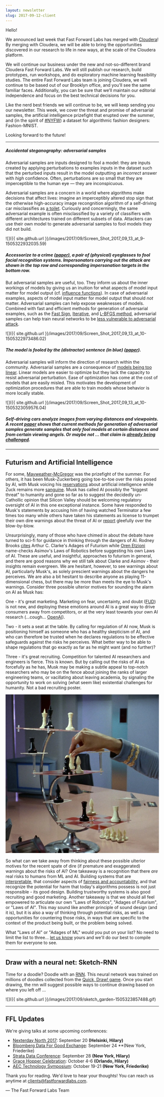 ```yaml
---
layout: newsletter
slug: 2017-09-12-client
---
```


Hello!

We announced last week that Fast Forward Labs has merged with [Cloudera](http://blog.fastforwardlabs.com/2017/09/07/to-the-future.html)! By merging with Cloudera, we will be able to bring the opportunities discovered in our research to life in new ways, at the scale of the Cloudera platform.

We will continue our business under the new and not-so-different brand Cloudera Fast Forward Labs. We will still publish our research, build prototypes, run workshops, and do exploratory machine learning feasibility studies. The entire Fast Forward Labs team is joining Cloudera, we will continue to be based out of our Brooklyn office, and you’ll see the same familiar faces. Additionally, you can be sure that we’ll maintain our editorial independence and focus on the best technical decisions for you.

Like the nerd best friends we will continue to be, we will keep sending you our newsletter. This week, we cover the threat and promise of adversarial samples, the artificial intelligence prizefight that erupted over the summer, and (in the spirit of [#NYFW](https://twitter.com/search?q=%23NYFW&src=typd)) a dataset for algorithmic fashion designers: Fashion-MNIST.

Looking forward to the future!

---

##### Accidental steganography: adversarial samples

Adversarial samples are inputs designed to fool a model: they are inputs created by applying perturbations to examples inputs in the dataset such that the perturbed inputs result in the model outputting an *incorrect* answer with *high* confidence. Often, perturbations are so small that they are imperceptible to the human eye — they are inconspicuous.

Adversarial samples are a concern in a world where algorithms make decisions that affect lives: imagine an imperceptibly altered stop sign that the otherwise high-accuracy image recongnition algorithm of a self-driving car misclassifies as [a toilet](https://arxiv.org/abs/1707.03501). Curiously and concerningly, the same adversarial example is often misclassified by a variety of classifiers with different architectures trained on different subsets of data. Attackers can use their own model to generate adversarial samples to fool models they did not build.

![]({{ site.github.url }}/images/2017/09/Screen_Shot_2017_09_13_at_9-1505322932035.59)

##### Accessorize to a crime ([paper](http://dl.acm.org/citation.cfm?doid=2976749.2978392)), a pair of (physical) eyeglasses to fool facial recognition systems. Impersonators carrying out the attack are shown in the top row and corresponding impersonation targets in the bottom row. 

But adversarial samples are useful, too. They inform us about the inner workings of models by giving us an inuition for what aspects of model input matter for model output (cf. [influence functions](http://proceedings.mlr.press/v70/koh17a.html)). In case of adversarial examples, aspects of model input matter for model output that should *not* matter. Adversarial samples can help expose weaknesses of models. Combined with fast and efficient methods for generation of adversarial examples, such as the [Fast Sign](https://arxiv.org/abs/1412.6572), [Iterative](https://arxiv.org/abs/1607.02533), and [L-BFGS method](https://arxiv.org/abs/1312.6199), adversarial samples can help train neural networks to be [less vulnerable to adversarial attack](https://arxiv.org/abs/1412.6572). 

![]({{ site.github.url }}/images/2017/09/Screen_Shot_2017_09_13_at_10-1505322973486.02)

##### The model is fooled by the (distractor) sentence (in blue) ([paper](https://arxiv.org/abs/1707.07328)). 

Adversarial samples will inform the direction of research within the community. Adversarial samples are a consequence of [models being too linear](https://arxiv.org/abs/1412.6572). Linear models are easier to optimize but they lack the capacity to resist adversarial perturbation. Ease of optimization has come at the cost of models that are easily misled. This motivates the development of optimization procedures that are able to train models whose behavior is more locally stable.

![]({{ site.github.url }}/images/2017/09/Screen_Shot_2017_09_13_at_10-1505323059576.04)

##### Self-driving cars analyze images from varying distances and viewpoints. A recent [paper](https://arxiv.org/abs/1707.03501) shows that current methods for generation of adversarial samples generate samples that only fool models at certain distances and from certain viewing angels. Or maybe not ... that claim is [already being challenged](https://blog.openai.com/robust-adversarial-inputs/).

---

## Futurism and Artificial Intelligence

For some, [Mayweather-McGregor](http://www.espn.com/boxing/story/_/id/20607363/floyd-mayweather-conor-mcgregor-live-gate-generates-554-million) was the prizefight of the summer. For others, it has been Musk-Zuckerberg going toe-to-toe over the risks posed by AI, with Musk voicing his [reservations](https://www.vanityfair.com/news/2017/03/elon-musk-billion-dollar-crusade-to-stop-ai-space-x) about artificial intelligence while Zuck remains more [sanguine](https://www.cnbc.com/2017/07/24/mark-zuckerberg-elon-musks-doomsday-ai-predictions-are-irresponsible.html). Musk has called AI possibly the "biggest threat" to humanity and gone so far as to suggest the decidedly un-Cathollic opinion that Silicon Valley should be welcoming regulatory oversight of AI in this one exceptional instance. Some have responded to Musk's statements by accusing him of having watched Terminator a few times too many while others have taken his statements as license to trumpet their own dire warnings about the threat of AI or [report](http://www.information-age.com/demand-new-legislaai-experts-warning-123468393/) gleefully over the blow-by-blow. 

Unsurprisingly, many of those who have chimed in about the debate have turned to sci-fi for guidance in thinking through the dangers of AI. Rodney Brooks [cites](http://rodneybrooks.com/the-seven-deadly-sins-of-predicting-the-future-of-ai/) Arthur C. Clarke's Adages of Futurism while [Oren Etzioni](https://www.nytimes.com/2017/09/01/opinion/artificial-intelligence-regulations-rules.html) name-checks Asimov's Laws of Robotics before suggesting his own Laws of AI. These are useful, and insightful, approaches to futurism in general, and there are good reasons why we still talk about Clarke and Asimov - their insights remain evergreen. We are hesitant, however, to see warnings about AI, particularly Musk's, as solely prescient warnings about the dangers he perceives. We are also a bit hesitant to describe anyone as playing 11-dimensional chess, but there may be more than meets the eye to Musk's warnings. Consider three possible ulterior motives for sounding the alarm on AI as Musk has:  

One - it's great marketing. Marketing on fear, uncertainty, and doubt ([FUD](https://www.entrepreneurship.org/articles/2000/10/the-fud-factor-how-to-persuade-customers-to-buy)) is not new, and deploying these emotions around AI is a great way to drive consumers away from competitors, or at the very least towards your own AI research (...cough... [OpenAI](https://openai.com/)).

Two - it sets a seat at the table. By calling for regulation of AI now, Musk is positioning himself as someone who has a healthy skepticism of AI, and who can therefore be trusted when he declares regulations to be effective safeguards against the risks he perceives. What better way to be able to shape regulations that go exactly as far as he might want (and no further)?

Three - it's great recruiting. Competition for talented AI researchers and engineers is fierce. This is known. But by calling out the risks of AI as forcefully as he has, Musk  may be making a subtle appeal to top-notch researchers who may be on the fence about joining the ranks of larger engineering teams, or vacillating about leaving academia, by signaling the opportunity to work on solving (what seem like) existential challenges for humanity. Not a bad recruiting poster.

![](/images/2017/09/star_trek_chess-1505156456055.jpg)

So what can we take away from thinking about these possible ulterior motives for the recent spate of dire (if premature and exaggerated) warnings about the risks of AI? One takeaway is a recognition that there *are* real risks to humans from ML and AI. Building systems that are [interpretable](http://blog.fastforwardlabs.com/2017/08/02/interpretability.html), that consider aspects of [fairness and accountability](http://www.fatml.org/), and that recognize the potential for harm that today's algorithms possess is not just responsible - its good design. Building trustworthy systems is also good recruiting and good marketing. Another takeaway is that we should all feel empowered to articulate our own "Laws of Robotics", "Adages of Futurism", or "Laws of AI". This may sound like another principle of sound design (and it is), but it is also a way of thinking through potential risks, as well as opportunities for countering those risks, in ways that are specific to the context of the product being built, or the problem being solved.

What "Laws of AI" or "Adages of ML" would you put on your list? No need to limit the list to three... [let us know](mailto:subscribers@fastforwardlabs.com) yours and we'll do our best to compile them for everyone to see. 

---

## Draw with a neural net: Sketch-RNN

Time for a doodle? Doodle with an [RNN](https://magenta.tensorflow.org/sketch-rnn-demo). This neural network was trained on millions of doodles collected from the [Quick, Draw! game](https://quickdraw.withgoogle.com/data/). Once you start drawing, the rnn will suggest possible ways to continue drawing based on where you left off ... 

![]({{ site.github.url }}/images/2017/09/sketch_garden-1505323857488.gif)

---

## FFL Updates

We're giving talks at some upcoming conferences:
- [Nexterday North 2017](http://www.businesswire.com/news/home/20170824005127/en/Nexterday-North-2017-Re-Invents-Core-Digital-Communications): September 20 **(Helsinki, Hilary)**
- [Bloomberg Data For Good Exchange](https://www.bloomberg.com/company/d4gx/): September 24 **(New York, Friederike)
- [Strata Data Conference](https://conferences.oreilly.com/strata/strata-ny): September 28 **(New York, Hilary)**
- [Grace Hopper Celebration](https://ghc.anitaborg.org/): October 4-6 **(Orlando, Hilary)**
- [AEC Technology Symposium](http://core.thorntontomasetti.com/aec-tech-symposium/): October 19-21 **(New York, Friederike)**

Thank you for reading.  We'd love to hear your thoughts! You can reach us anytime at clients@fastforwardlabs.com. 

— The Fast Forward Labs Team
